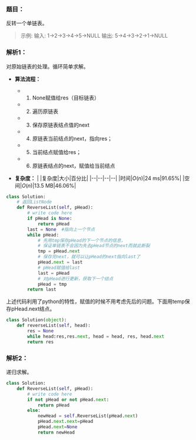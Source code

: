### 题目：
反转一个单链表。

>示例:
输入: 1->2->3->4->5->NULL
输出: 5->4->3->2->1->NULL

### 解析1：
对原始链表的处理。循环简单求解。
* **算法流程：**
  * 1. None赋值给res（目标链表）
  * 2. 遍历原链表
  * 3. 保存原链表结点值的next
  * 4. 原链表当前结点的next，指向res；
  * 5. 当前结点赋值给res；
  * 6. 原链表结点的next，赋值给当前结点


* **复杂度：**
|  |复杂度|大小|百分比|
|--|--|--|--|
|时间|$O(n)$|24 ms|91.65%|
|空间|$O(n)$|13.5 MB|46.06%|

```python
class Solution:
    # 返回ListNode
    def ReverseList(self, pHead):
        # write code here
        if pHead is None:
            return pHead
        last = None  #指向上一个节点
        while pHead:
            # 先用tmp保存pHead的下一个节点的信息，
            # 保证单链表不会因为失去pHead节点的next而就此断裂
            tmp = pHead.next
            # 保存完next，就可以让pHead的next指向last了
            pHead.next = last
            # pHead赋值给last
            last = pHead
            # 对pHead进行更新，获取下一个结点
            pHead = tmp
        return last
```

上述代码利用了python的特性，赋值的时候不用考虑先后的问题。下面用temp保存pHead.next结点。
```python
class Solution(object):
    def reverseList(self, head):
        res = None
        while head:res,res.next, head = head, res, head.next
        return res
```

### 解析2：
递归求解。

```python
class Solution:
    def ReverseList(self, pHead):
        # write code here
        if not pHead or not pHead.next:
            return pHead
        else:
            newHead = self.ReverseList(pHead.next)
            pHead.next.next=pHead
            pHead.next=None
            return newHead
```